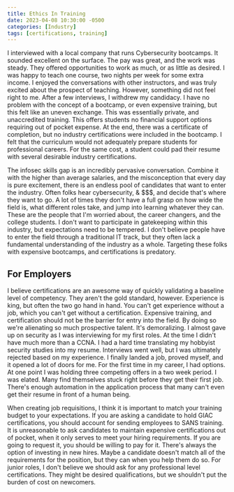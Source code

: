 ```yaml
---
title: Ethics In Training
date: 2023-04-08 10:30:00 -0500
categories: [Industry]
tags: [certifications, training]
---
```


I interviewed with a local company that runs Cybersecurity bootcamps. It sounded excellent on the surface. The pay was great, and the work was steady. They offered opportunities to work as much, or as little as desired. I was happy to teach one course, two nights per week for some extra income. I enjoyed the conversations with other instructors, and was truly excited about the prospect of teaching. However, something did not feel right to me. After a few interviews, I withdrew my candidacy. I have no problem with the concept of a bootcamp, or even expensive training, but this felt like an uneven exchange. This was essentially private, and unaccredited training. This offers students no financial support options requiring out of pocket expense. At the end, there was a certificate of completion, but no industry certifications were included in the bootcamp. I felt that the curriculum would not adequately prepare students for professional careers. For the same cost, a student could pad their resume with several desirable industry certifications. 

The infosec skills gap is an incredibly pervasive conversation. Combine it with the higher than average salaries, and the misconception that every day is pure excitement, there is an endless pool of candidates that want to enter the industry. Often folks hear cybersecurity, & $$$, and decide that's where they want to go. A lot of times they don't have a full grasp on how wide the field is, what different roles take, and jump into learning whatever they can. These are the people that I'm worried about, the career changers, and the college students. I don't want to participate in gatekeeping within this industry, but expectations need to be tempered. I don't believe people have to enter the field through a traditional IT track, but they often lack a fundamental understanding of the industry as a whole. Targeting these folks with expensive bootcamps, and certifications is predatory.

## For Employers
I believe certifications are an awesome way of quickly validating a baseline level of competency. They aren't the gold standard, however. Experience is king, but often the two go hand in hand. You can't get experience without a job, which you can't get without a certification. Expensive training, and certification should not be the barrier for entry into the field. By doing so we're alienating so much prospective talent. It's demoralizing. I almost gave up on security as I was interviewing for my first roles. At the time I didn't have much more than a CCNA. I had a hard time translating my hobbyist security studies into my resume. Interviews went well, but I was ultimately rejected based on my experience. I finally landed a job, proved myself, and it opened a lot of doors for me. For the first time in my career, I had options. At one point I was holding three competing offers in a two week period. I was elated. Many find themselves stuck right before they get their first job. There's enough automation in the application process that many can't even get their resume in front of a human being.

When creating job requisitions, I think it is important to match your training budget to your expectations. If you are asking a candidate to hold GIAC certifications, you should account for sending employees to SANS training. It is unreasonable to ask candidates to maintain expensive certifications out of pocket, when it only serves to meet your hiring requirements. If you are going to request it, you should be willing to pay for it. There's always the option of investing in new hires. Maybe a candidate doesn't match all of the requirements for the position, but they can when you help them do so. For junior roles, I don't believe we should ask for any professional level certifications. They might be desired qualifications, but we shouldn't put the burden of cost on newcomers.
